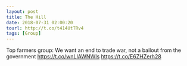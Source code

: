 ```yaml
---
layout: post
title: The Hill
date: 2018-07-31 02:00:20
tourl: http://t.co/t414UtTRv4
tags: [Group]
---
```

Top farmers group: We want an end to trade war, not a bailout from the government https://t.co/wnLIAWNWIs https://t.co/E6ZHZerh28